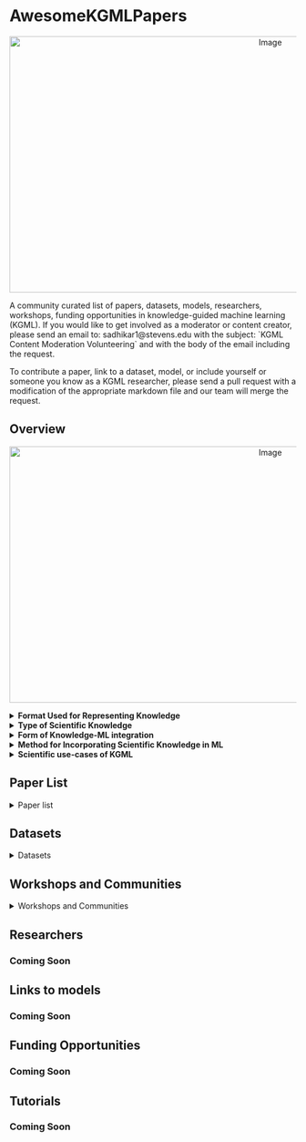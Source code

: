 # AwesomeKGMLPapers
<p align="center">
<img src="assets/kgml_bg.png" alt="Image" width="900" height="450">
</p>
A community curated list of papers, datasets, models, researchers, workshops, funding opportunities in knowledge-guided machine learning (KGML). If you would like to get involved as a moderator or content creator, please send an email to: sadhikar1@stevens.edu with the subject: `KGML Content Moderation Volunteering` and with the body of the email including the request.

To contribute a paper, link to a dataset, model, or include yourself or someone you know as a KGML researcher, please send a pull request with a modification of the appropriate markdown file and our team will merge the request.

## Overview
<p align="center">
<img src="assets/kgmlmultidim.png" alt="Image" width="900" height="450">
</p>

<details>
<summary><b>Format Used for Representing Knowledge</b></summary>
Scientific knowledge in KGML can be represented in diverse mathematical or symbolic forms to be integrated into ML models. For example, 
<b>PDEs/Equations/Rules</b> employ mathematical formulations or heuristic rules to capture known physical relationships and directly embed domain expertise; <b>Symmetries/Invariances</b> involve incorporating invariant properties, such as rotational or translational symmetry, into network architectures to enhance generalization; <b>Knowledge Graphs</b> structure relationships between entities to ensure predictions remain consistent with established scientific connections; and <b>Mechanistic Models</b> combine detailed process-based models with ML to leverage existing simulation capabilities.

</details>


<details>
  
<summary> <b>Type of Scientific Knowledge</b> </summary>
Scientific knowledge in KGML can be categorized as <b>(1) Perfect and Complete</b> – where all system processes are fully described by exact scientific equations, such as partial differential equations (PDE#s), enabling ML models like PINNs and neural operators to serve as efficient solvers; <b>(2) Imperfect and Partial</b> – where knowledge is incomplete and/or contains approximations, requiring flexible integration methods like PGNNs and PGRNNs, which incorporate constraints while allowing for uncertainty. KGML research spans this continuum, adapting ML techniques based on the level of available scientific knowledge.

</details>

<details>
<summary><b>Form of Knowledge-ML integration</b></summary>
Frameworks for integrating Knowledge in ML vary based on whether ML or process-based components take center stage during prediction. In particular, we have the following frameworks: <b>Process-Centric:</b> ML is used to calibrate or enhance a traditional process-based model, with the physical model remaining the primary driver. <b>Hybrid:</b> Both ML and process-based components contribute to the final prediction, often through residual learning, to combine the strengths of each approach. <b>ML-Centric:</b> An ML model handles the main prediction task while being guided by physical constraints during training for scientific consistency.
</details>

<details>
<summary> <b>Method for Incorporating Scientific Knowledge in ML</b></summary> 
Scientific knowledge can be integrated into ML through three key methods: <b>(1) Learning-Based Methods</b> – modify the learning process using knowledge-guided loss functions to enforce scientific principles, as seen in PGNNs, PGRNNs, and PINNs; <b>(2) Architecture-Based Methods</b> – embed scientific constraints directly into model design, creating knowledge-guided architectures like PGA-LSTM or models capturing symmetries and invariances of dynamical systems in the architecture of neural networks; <b>(3) Pretraining</b> – initialize model parameters using weights informed by scientific knowledge, e.g. by pretraining the model on simulations of science-based models before fine-tuning on real data.
</details>

<details>
<summary><b> Scientific use-cases of KGML</b></summary>
Practical applications of knowledge-guided ML span a range of scientific problems where predictions or data enhancements are required. For example: <b>Forward Modeling:</b> Predicts system outputs from given inputs, serving either as a surrogate or an improved process-based model. <b>Inverse Modeling:</b> Infers hidden parameters or system states from observations, aiding in calibration and deepening system understanding. <b>Generative Modeling:</b> Produces synthetic data that mimics the physical system, useful for simulations or filling data gaps. <b>Downscaling:</b> Converts coarse-scale information into finer resolutions using ML super-resolution techniques guided by physical constraints. <b>Reduced Order Modeling:</b> Simplifies complex systems into lower-dimensional representations that capture essential dynamics, making simulations computationally efficient while preserving critical system behavior. <b>Equation Discovery:</b> Identifies governing equations from data, providing insights into underlying physical laws and enabling the formulation of new or improved scientific models.
</details>

## Paper List
<details>
<summary> Paper list </summary>

| Pub. Date | Paper Title | Knowledge Format | Knowledge Type | Knowledge-ML Integration | Method of Knowledge-Guidance | Scientific Use-Case | Application Domain |
|------------|-------------|------------------|--------------------|--------------------------|-----------------------------|------------------------|--------------------|
| 02/01/2019 | [Physics-informed neural networks: A deep learning framework for solving forward and inverse problems involving nonlinear partial differential equations](https://www.sciencedirect.com/science/article/pii/S0021999118307125) | PDE | Perfect | ML-Centric | Learning | Forward Modeling; Inverse Modeling | |
| 07/29/2023 | [Physics-Informed Neural Operator for Learning Partial Differential Equations](https://arxiv.org/pdf/2111.03794) | PDE | Perfect | ML-Centric | Learning; Test-time optimization | Forward Modeling; Inverse Modeling; | |
| 12/06/2020 | [PhiFlow: A Differentiable PDE Solving Framework for Deep Learning via Physical Simulations](https://montrealrobotics.ca/diffcvgp/assets/papers/3.pdf) | PDE | Perfect | Hybrid-Modeling | Learning | Forward Modeling | |
| 08/16/2020 | [Combining Differentiable PDE Solvers and Graph Neural Networks for Fluid Flow Prediction](https://arxiv.org/abs/2007.04439) | Mechanistic Models | Imperfect and Partial | Hybrid-Modeling | Learning | Downscaling | |
| 12/10/2018 | [Incorporating Prior Domain Knowledge into Deep Neural Networks](https://ieeexplore.ieee.org/document/8621955) | Equations/Rules | Imperfect and Partial | ML-Centric | Learning | Forward Modeling | |
| 09/28/2021 | [Physics-Guided Neural Network (PGNN): An Application in Lake Temperature Modeling](https://arxiv.org/pdf/1710.11431) | | | | | |  |
| 04/01/2023 | [A physics-informed diffusion model for high-fidelity flow field reconstruction](https://www.sciencedirect.com/science/article/pii/S0021999123000670) | PDE | Perfect | ML-Centric | Learning | Forward Modeling; Generative Modeling |  |
| 04/15/2019 | [AI Feynman: A physics-inspired method for symbolic regression](https://www.science.org/doi/pdf/10.1126/sciadv.aay2631?fbclid=IwAR17FgGlF8KQTzQfBUxUI93dZPamVDCty_ReNY9iwvCnecrKZvLxt_-Q4gM) | Equations/Rules; Symmetries |  | Hybrid-Modeling | Learning | Equation Discovery | |
| 05/07/2024 | [PINNsFormer: A Transformer-Based Framework For Physics-Informed Neural Networks](https://arxiv.org/abs/2307.11833) | PDE | Perfect | ML-Centric | Learning| Forward Modeling; Inverse Modeling | |
| 10/02/2023 | [PhysDiff: Physics-Guided Human Motion Diffusion Model](https://openaccess.thecvf.com/content/ICCV2023/papers/Yuan_PhysDiff_Physics-Guided_Human_Motion_Diffusion_Model_ICCV_2023_paper.pdf) | Equations/Rules | Imerfect | ML-Centric | Learning | Generative Modeling | |
| 02/16/2025 | [Physics-Informed Diffusion Models](https://arxiv.org/pdf/2403.14404) | PDE | Perfect | ML-Centric | Learning | Forward Modeling; Inverse Modeling; Generative Modeling | |
| 07/23/2022 | [Physics-Informed Long-Sequence Forecasting From Multi-Resolution Spatiotemporal Data](https://www.ijcai.org/proceedings/2022/0304.pdf) | PDE; Equations | Perfect | ML-Centric | Architecture | Forward Modeling | |
| 06/09/2023 | [Physics-informed neural networks for modeling physiological time series for cuffless blood pressure estimation](https://www.nature.com/articles/s41746-023-00853-4) | Equations/Rules;| Perfect | ML-Centric | Learning | Forward Modeling | |
| 09/10/2024 | [KID-PPG: Knowledge Informed Deep Learning for Extracting Heart Rate From a Smartwatch](https://ieeexplore.ieee.org/abstract/document/10711278) | Equations/Rules | Imperfect and Partial | ML-Centric | Architecture and Learning | Forward Modeling | Heart Rate Monitoring |
</details>


## Datasets
<details>
<summary> Datasets</summary>

- [**ΦFlow**](https://tum-pbs.github.io/PhiFlow/)
- [**PDEArena**](https://github.com/pdearena/pdearena)
- [**The Well**](https://polymathic-ai.org/the_well/)
- [**Johns Hopkins Turbulence Database**](https://turbulence.idies.jhu.edu/home)
- [**BLASTNet Simulation Dataset**](https://blastnet.github.io/datasets)
</details>

## Workshops and Communities
<details>
<summary> Workshops and Communities</summary>

- **[KGML Workshop Webpage](https://sites.google.com/vt.edu/kgml-bridge-aaai-25/home)**

- **[AI4Science](https://ai4sciencecommunity.github.io/)**

- **[SciML Oden Institute](https://sites.utexas.edu/scimlworkshop/)**

</details>

## Researchers
### Coming Soon

## Links to models
### Coming Soon

## Funding Opportunities
### Coming Soon



## Tutorials
### Coming Soon

